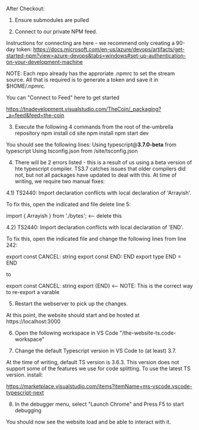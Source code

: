 After Checkout:

1) Ensure submodules are pulled

2) Connect to our private NPM feed.  

Instructions for connecting are here - we recommend only creating a 90-day token:
https://docs.microsoft.com/en-us/azure/devops/artifacts/get-started-npm?view=azure-devops&tabs=windows#set-up-authentication-on-your-development-machine

NOTE: Each repo already has the approriate .npmrc to set the stream source.  All that is required is to generate a token and save it in $HOME/.npmrc.  

You can "Connect to Feed" here to get started

https://tnadevelopment.visualstudio.com/TheCoin/_packaging?_a=feed&feed=the-coin

3) Execute the following 4 commands from the root of the-umbrella repository
npm install
cd site
npm install
npm start dev

You should see the following lines:
Using typescript@<b>3.7.0-beta</b> from typescript
Using tsconfig.json from <root>/site/tsconfig.json

4) There will be 2 errors listed - this is a result of us using a beta version of hte typescript compiler.  TS3.7 catches issues that older compilers did not, but not all packages have updated to deal with this.  At time of writing, we require two manual fixes:

4.1) TS2440: Import declaration conflicts with local declaration of 'Arrayish'.

To fix this, open the indicated and file delete line 5:

import { Arrayish } from './bytes'; <-- delete this

4.2) TS2440: Import declaration conflicts with local declaration of 'END'. 

To fix this, open the indicated file and change the following lines from line 242:

export const CANCEL: string
export const END: END
export type END = END

to 

export const CANCEL: string
export {END} <-- NOTE: This is the correct way to re-export a varable

5) Restart the webserver to pick up the changes.

At this point, the website should start and be hosted at https://localhost:3000

6) Open the following workspace in VS Code
"<root>/the-website-ts.code-workspace"

7) Change the default Typescript version in VS Code to (at least) 3.7.

At the time of writing, default TS version is 3.6.3.  This version does not support 
some of the features we use for code splitting.  To use the latest TS version. install:

https://marketplace.visualstudio.com/items?itemName=ms-vscode.vscode-typescript-next

8) In the debugger menu, select "Launch Chrome" and Press F5 to start debugging

You should now see the website load and be able to interact with it.